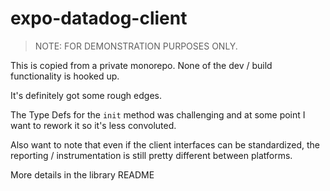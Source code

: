 # expo-datadog-client

> NOTE: FOR DEMONSTRATION PURPOSES ONLY.

This is copied from a private monorepo. None of the dev / build functionality is hooked up.

It's definitely got some rough edges.

The Type Defs for the `init` method was challenging and at some point I want to rework it so it's less convoluted.

Also want to note that even if the client interfaces can be standardized, the reporting / instrumentation is still pretty different between platforms.

More details in the library README
